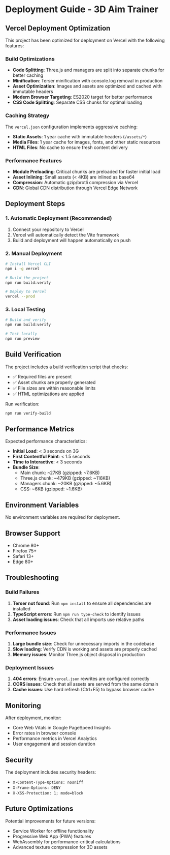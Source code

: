 # Deployment Guide - 3D Aim Trainer

## Vercel Deployment Optimization

This project has been optimized for deployment on Vercel with the following features:

### Build Optimizations

- **Code Splitting**: Three.js and managers are split into separate chunks for better caching
- **Minification**: Terser minification with console.log removal in production
- **Asset Optimization**: Images and assets are optimized and cached with immutable headers
- **Modern Browser Targeting**: ES2020 target for better performance
- **CSS Code Splitting**: Separate CSS chunks for optimal loading

### Caching Strategy

The `vercel.json` configuration implements aggressive caching:

- **Static Assets**: 1 year cache with immutable headers (`/assets/*`)
- **Media Files**: 1 year cache for images, fonts, and other static resources
- **HTML Files**: No cache to ensure fresh content delivery

### Performance Features

- **Module Preloading**: Critical chunks are preloaded for faster initial load
- **Asset Inlining**: Small assets (< 4KB) are inlined as base64
- **Compression**: Automatic gzip/brotli compression via Vercel
- **CDN**: Global CDN distribution through Vercel Edge Network

## Deployment Steps

### 1. Automatic Deployment (Recommended)

1. Connect your repository to Vercel
2. Vercel will automatically detect the Vite framework
3. Build and deployment will happen automatically on push

### 2. Manual Deployment

```bash
# Install Vercel CLI
npm i -g vercel

# Build the project
npm run build:verify

# Deploy to Vercel
vercel --prod
```

### 3. Local Testing

```bash
# Build and verify
npm run build:verify

# Test locally
npm run preview
```

## Build Verification

The project includes a build verification script that checks:

- ✅ Required files are present
- ✅ Asset chunks are properly generated
- ✅ File sizes are within reasonable limits
- ✅ HTML optimizations are applied

Run verification:
```bash
npm run verify-build
```

## Performance Metrics

Expected performance characteristics:

- **Initial Load**: < 3 seconds on 3G
- **First Contentful Paint**: < 1.5 seconds
- **Time to Interactive**: < 3 seconds
- **Bundle Size**: 
  - Main chunk: ~27KB (gzipped: ~7.6KB)
  - Three.js chunk: ~479KB (gzipped: ~116KB)
  - Managers chunk: ~20KB (gzipped: ~5.6KB)
  - CSS: ~6KB (gzipped: ~1.6KB)

## Environment Variables

No environment variables are required for deployment.

## Browser Support

- Chrome 80+
- Firefox 75+
- Safari 13+
- Edge 80+

## Troubleshooting

### Build Failures

1. **Terser not found**: Run `npm install` to ensure all dependencies are installed
2. **TypeScript errors**: Run `npm run type-check` to identify issues
3. **Asset loading issues**: Check that all imports use relative paths

### Performance Issues

1. **Large bundle size**: Check for unnecessary imports in the codebase
2. **Slow loading**: Verify CDN is working and assets are properly cached
3. **Memory issues**: Monitor Three.js object disposal in production

### Deployment Issues

1. **404 errors**: Ensure `vercel.json` rewrites are configured correctly
2. **CORS issues**: Check that all assets are served from the same domain
3. **Cache issues**: Use hard refresh (Ctrl+F5) to bypass browser cache

## Monitoring

After deployment, monitor:

- Core Web Vitals in Google PageSpeed Insights
- Error rates in browser console
- Performance metrics in Vercel Analytics
- User engagement and session duration

## Security

The deployment includes security headers:

- `X-Content-Type-Options: nosniff`
- `X-Frame-Options: DENY`
- `X-XSS-Protection: 1; mode=block`

## Future Optimizations

Potential improvements for future versions:

- Service Worker for offline functionality
- Progressive Web App (PWA) features
- WebAssembly for performance-critical calculations
- Advanced texture compression for 3D assets
